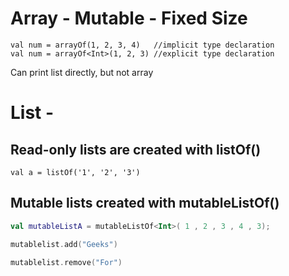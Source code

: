 # Array - Mutable - Fixed Size

```k
val num = arrayOf(1, 2, 3, 4)   //implicit type declaration
val num = arrayOf<Int>(1, 2, 3) //explicit type declaration
```

Can print list directly, but not array

# List - 

## Read-only lists are created with listOf()

```k
val a = listOf('1', '2', '3')
```

## Mutable lists created with mutableListOf()

```Kotlin
val mutableListA = mutableListOf<Int>( 1 , 2 , 3 , 4 , 3);

mutablelist.add("Geeks")

mutablelist.remove("For")
```